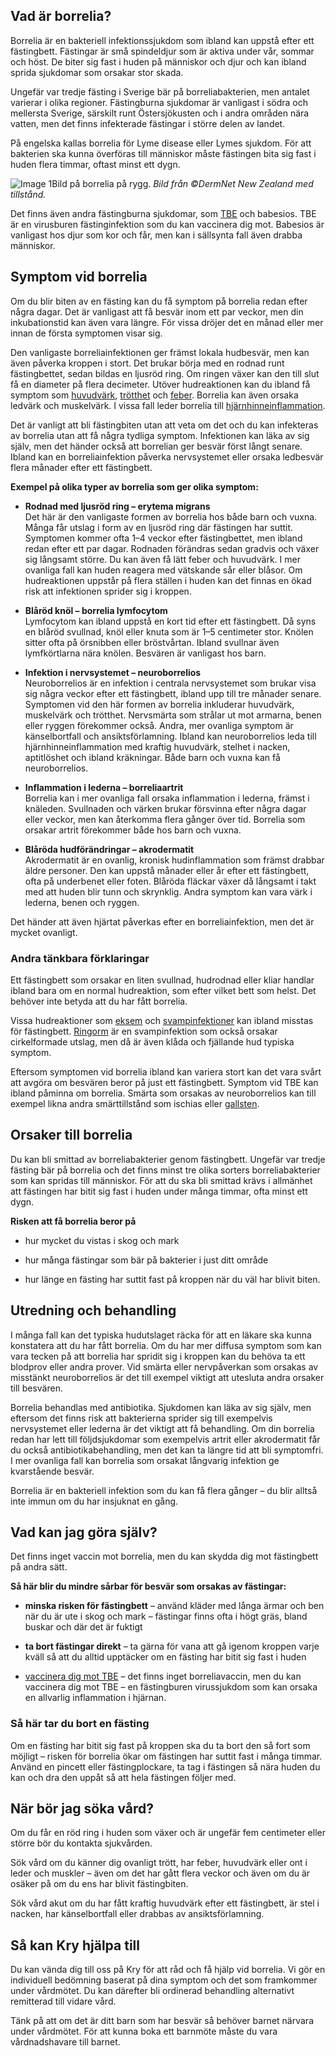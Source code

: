 Vad är borrelia?
----------------

Borrelia är en bakteriell infektionssjukdom som ibland kan uppstå efter ett fästingbett. Fästingar är små spindeldjur som är aktiva under vår, sommar och höst. De biter sig fast i huden på människor och djur och kan ibland sprida sjukdomar som orsakar stor skada.

Ungefär var tredje fästing i Sverige bär på borreliabakterien, men antalet varierar i olika regioner. Fästingburna sjukdomar är vanligast i södra och mellersta Sverige, särskilt runt Östersjökusten och i andra områden nära vatten, men det finns infekterade fästingar i större delen av landet.

På engelska kallas borrelia för Lyme disease eller Lymes sjukdom. För att bakterien ska kunna överföras till människor måste fästingen bita sig fast i huden flera timmar, oftast minst ett dygn.

![Image 1](https://images.ctfassets.net/h8qzhh7m9m8u/62elAz4G2hollTcUrUkh3M/eb9d2871716d27dfc7837f044c7cf839/borrelia-pa-ljus-hud.jpg)Bild på borrelia på rygg. _Bild från ©DermNet New Zealand med tillstånd._

Det finns även andra fästingburna sjukdomar, som [TBE](https://www.kry.se/fakta/tbe/ "tbe") och babesios. TBE är en virusburen fästinginfektion som du kan vaccinera dig mot. Babesios är vanligast hos djur som kor och får, men kan i sällsynta fall även drabba människor.

Symptom vid borrelia
--------------------

Om du blir biten av en fästing kan du få symptom på borrelia redan efter några dagar. Det är vanligast att få besvär inom ett par veckor, men din inkubationstid kan även vara längre. För vissa dröjer det en månad eller mer innan de första symptomen visar sig.

Den vanligaste borreliainfektionen ger främst lokala hudbesvär, men kan även påverka kroppen i stort. Det brukar börja med en rodnad runt fästingbettet, sedan bildas en ljusröd ring. Om ringen växer kan den till slut få en diameter på flera decimeter. Utöver hudreaktionen kan du ibland få symptom som [huvudvärk](https://www.kry.se/fakta/huvudvark/ "huvudvark"), [trötthet](https://www.kry.se/fakta/trotthet/ "trotthet") och [feber](https://www.kry.se/fakta/feber/ "feber"). Borrelia kan även orsaka ledvärk och muskelvärk. I vissa fall leder borrelia till [hjärnhinneinflammation](https://www.kry.se/fakta/hjarnhinneinflammation/ "hjarnhinneinflammation").

Det är vanligt att bli fästingbiten utan att veta om det och du kan infekteras av borrelia utan att få några tydliga symptom. Infektionen kan läka av sig själv, men det händer också att borrelian ger besvär först långt senare. Ibland kan en borreliainfektion påverka nervsystemet eller orsaka ledbesvär flera månader efter ett fästingbett.

**Exempel på olika typer av borrelia som ger olika symptom:**

*   **Rodnad med ljusröd ring – erytema migrans**  
    Det här är den vanligaste formen av borrelia hos både barn och vuxna. Många får utslag i form av en ljusröd ring där fästingen har suttit. Symptomen kommer ofta 1–4 veckor efter fästingbettet, men ibland redan efter ett par dagar. Rodnaden förändras sedan gradvis och växer sig långsamt större. Du kan även få lätt feber och huvudvärk. I mer ovanliga fall kan huden reagera med vätskande sår eller blåsor. Om hudreaktionen uppstår på flera ställen i huden kan det finnas en ökad risk att infektionen sprider sig i kroppen.
    
*   **Blåröd knöl – borrelia lymfocytom**  
    Lymfocytom kan ibland uppstå en kort tid efter ett fästingbett. Då syns en blåröd svullnad, knöl eller knuta som är 1–5 centimeter stor. Knölen sitter ofta på örsnibben eller bröstvårtan. Ibland svullnar även lymfkörtlarna nära knölen. Besvären är vanligast hos barn.
    
*   **Infektion i nervsystemet – neuroborrelios**  
    Neuroborrelios är en infektion i centrala nervsystemet som brukar visa sig några veckor efter ett fästingbett, ibland upp till tre månader senare. Symptomen vid den här formen av borrelia inkluderar huvudvärk, muskelvärk och trötthet. Nervsmärta som strålar ut mot armarna, benen eller ryggen förekommer också. Andra, mer ovanliga symptom är känselbortfall och ansiktsförlamning. Ibland kan neuroborrelios leda till hjärnhinneinflammation med kraftig huvudvärk, stelhet i nacken, aptitlöshet och ibland kräkningar. Både barn och vuxna kan få neuroborrelios.
    
*   **Inflammation i lederna – borreliaartrit**  
    Borrelia kan i mer ovanliga fall orsaka inflammation i lederna, främst i knäleden. Svullnaden och värken brukar försvinna efter några dagar eller veckor, men kan återkomma flera gånger över tid. Borrelia som orsakar artrit förekommer både hos barn och vuxna.
    
*   **Blåröda hudförändringar – akrodermatit**  
    Akrodermatit är en ovanlig, kronisk hudinflammation som främst drabbar äldre personer. Den kan uppstå månader eller år efter ett fästingbett, ofta på underbenet eller foten. Blåröda fläckar växer då långsamt i takt med att huden blir tunn och skrynklig. Andra symptom kan vara värk i lederna, benen och ryggen.
    

Det händer att även hjärtat påverkas efter en borreliainfektion, men det är mycket ovanligt.

### Andra tänkbara förklaringar

Ett fästingbett som orsakar en liten svullnad, hudrodnad eller kliar handlar ibland bara om en normal hudreaktion, som efter vilket bett som helst. Det behöver inte betyda att du har fått borrelia.

Vissa hudreaktioner som [eksem](https://www.kry.se/fakta/eksem/ "eksem") och [svampinfektioner](https://www.kry.se/fakta/infektioner/svampinfektioner/ "svampinfektioner") kan ibland misstas för fästingbett. [Ringorm](https://www.kry.se/fakta/ringorm/ "ringorm") är en svampinfektion som också orsakar cirkelformade utslag, men då är även klåda och fjällande hud typiska symptom.

Eftersom symptomen vid borrelia ibland kan variera stort kan det vara svårt att avgöra om besvären beror på just ett fästingbett. Symptom vid TBE kan ibland påminna om borrelia. Smärta som orsakas av neuroborrelios kan till exempel likna andra smärttillstånd som ischias eller [gallsten](https://www.kry.se/fakta/gallsten/ "gallsten").

Orsaker till borrelia
---------------------

Du kan bli smittad av borreliabakterier genom fästingbett. Ungefär var tredje fästing bär på borrelia och det finns minst tre olika sorters borreliabakterier som kan spridas till människor. För att du ska bli smittad krävs i allmänhet att fästingen har bitit sig fast i huden under många timmar, ofta minst ett dygn.

**Risken att få borrelia beror på**

*   hur mycket du vistas i skog och mark
    
*   hur många fästingar som bär på bakterier i just ditt område
    
*   hur länge en fästing har suttit fast på kroppen när du väl har blivit biten.
    

Utredning och behandling
------------------------

I många fall kan det typiska hudutslaget räcka för att en läkare ska kunna konstatera att du har fått borrelia. Om du har mer diffusa symptom som kan vara tecken på att borrelia har spridit sig i kroppen kan du behöva ta ett blodprov eller andra prover. Vid smärta eller nervpåverkan som orsakas av misstänkt neuroborrelios är det till exempel viktigt att utesluta andra orsaker till besvären.

Borrelia behandlas med antibiotika. Sjukdomen kan läka av sig själv, men eftersom det finns risk att bakterierna sprider sig till exempelvis nervsystemet eller lederna är det viktigt att få behandling. Om din borrelia redan har lett till följdsjukdomar som exempelvis artrit eller akrodermatit får du också antibiotikabehandling, men det kan ta längre tid att bli symptomfri. I mer ovanliga fall kan borrelia som orsakat långvarig infektion ge kvarstående besvär.

Borrelia är en bakteriell infektion som du kan få flera gånger – du blir alltså inte immun om du har insjuknat en gång.

Vad kan jag göra själv?
-----------------------

Det finns inget vaccin mot borrelia, men du kan skydda dig mot fästingbett på andra sätt.

**Så här blir du mindre sårbar för besvär som orsakas av fästingar:**

*   **minska risken för fästingbett** – använd kläder med långa ärmar och ben när du är ute i skog och mark – fästingar finns ofta i högt gräs, bland buskar och där det är fuktigt
    
*   **ta bort fästingar direkt** – ta gärna för vana att gå igenom kroppen varje kväll så att du alltid upptäcker om en fästing har bitit sig fast i huden
    
*   [vaccinera dig mot TBE](https://www.kry.se/vaccination/tbe/ "vaccinera-dig-mot-tbe") – det finns inget borreliavaccin, men du kan vaccinera dig mot TBE – en fästingburen virussjukdom som kan orsaka en allvarlig inflammation i hjärnan.
    

### Så här tar du bort en fästing

Om en fästing har bitit sig fast på kroppen ska du ta bort den så fort som möjligt – risken för borrelia ökar om fästingen har suttit fast i många timmar. Använd en pincett eller fästingplockare, ta tag i fästingen så nära huden du kan och dra den uppåt så att hela fästingen följer med.

När bör jag söka vård?
----------------------

Om du får en röd ring i huden som växer och är ungefär fem centimeter eller större bör du kontakta sjukvården.

Sök vård om du känner dig ovanligt trött, har feber, huvudvärk eller ont i leder och muskler – även om det har gått flera veckor och även om du är osäker på om du ens har blivit fästingbiten.

Sök vård akut om du har fått kraftig huvudvärk efter ett fästingbett, är stel i nacken, har känselbortfall eller drabbas av ansiktsförlamning.

Så kan Kry hjälpa till
----------------------

Du kan vända dig till oss på Kry för att råd och få hjälp vid borrelia. Vi gör en individuell bedömning baserat på dina symptom och det som framkommer under vårdmötet. Du kan därefter bli ordinerad behandling alternativt remitterad till vidare vård.

Tänk på att om det är ditt barn som har besvär så behöver barnet närvara under vårdmötet. För att kunna boka ett barnmöte måste du vara vårdnadshavare till barnet.